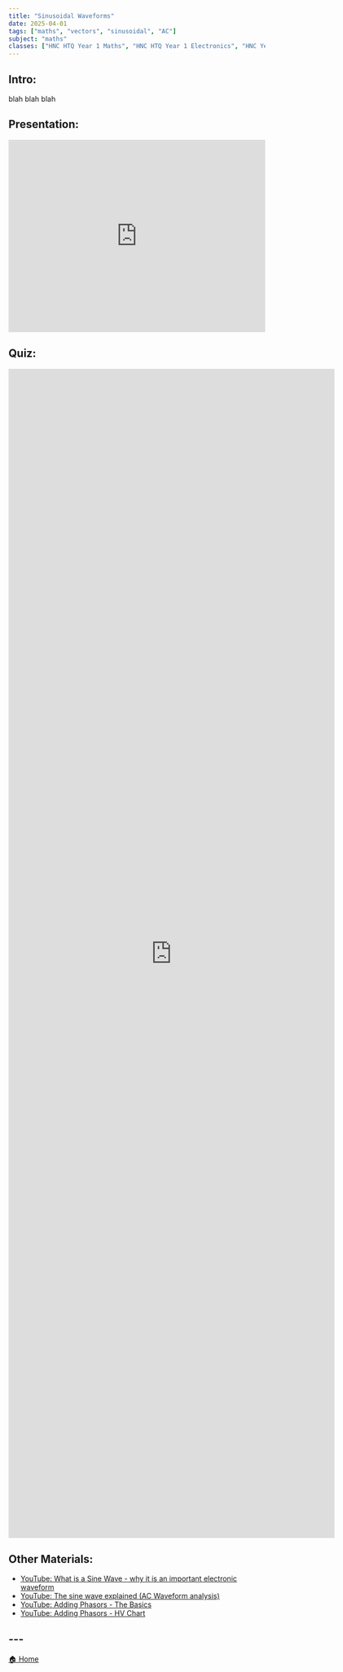 ```yaml
---
title: "Sinusoidal Waveforms"
date: 2025-04-01
tags: ["maths", "vectors", "sinusoidal", "AC"]
subject: "maths"
classes: ["HNC HTQ Year 1 Maths", "HNC HTQ Year 1 Electronics", "HNC Year 2 Electronics"]
---
```


## Intro:

blah blah blah

## Presentation:

<div style="position: relative; width: 100%; height: 0; padding-top: 75%;">
    <iframe src="https://EngineeringShare.github.io/engineering-hub/presentations/Sinusoidal waveforms.pdf" 
        style="position: absolute; top: 0; left: 0; width: 100%; height: 100%; border: none;">
    </iframe>
</div>

## Quiz:

<iframe src="https://docs.google.com/forms/d/e/1FAIpQLSemgIAKfjYEeMTQucKNtZq-oWeIwmdef5HN7Hfum7ocSzQRjg/viewform?embedded=true" width="640" height="2297" frameborder="0" marginheight="0" marginwidth="0">Loading…</iframe>

## Other Materials:
* [YouTube: What is a Sine Wave - why it is an important electronic waveform](https://youtu.be/7hyBl_tTWh8?si=0BTcnyH-IB6J6KMM)
* [YouTube: The sine wave explained (AC Waveform analysis)](https://youtu.be/98FgWHu2eI4?si=36MeWDm12HHKouyl)
* [YouTube: Adding Phasors - The Basics](https://youtu.be/_aOftEfyHgI?si=EXJOflpkDNYLGFlK)
* [YouTube: Adding Phasors - HV Chart](https://youtu.be/Aeq1pceXSWs?si=0N-8Ht3W7fQBXaMf)

## ---

<a href="https://engineeringshare.github.io/engineering-hub">🏠 Home</a>
